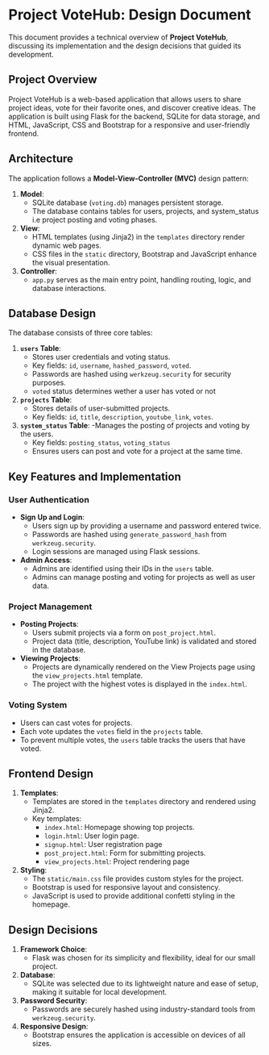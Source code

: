 # Project VoteHub: Design Document

This document provides a technical overview of **Project VoteHub**, discussing its implementation and the design decisions that guided its development.


## **Project Overview**

Project VoteHub is a web-based application that allows users to share project ideas, vote for their favorite ones, and discover creative ideas. The application is built using Flask for the backend, SQLite for data storage, and HTML, JavaScript, CSS and Bootstrap for a responsive and user-friendly frontend. 

## **Architecture**

The application follows a **Model-View-Controller (MVC)** design pattern:
1. **Model**:
   - SQLite database (`voting.db`) manages persistent storage.
   - The database contains tables for users, projects, and system_status i.e project posting and voting phases.
2. **View**:
   - HTML templates (using Jinja2) in the `templates` directory render dynamic web pages.
   - CSS files in the `static` directory, Bootstrap and JavaScript enhance the visual presentation.
3. **Controller**:
   - `app.py` serves as the main entry point, handling routing, logic, and database interactions.


## **Database Design**

The database consists of three core tables:
1. **`users` Table**:
   - Stores user credentials and voting status.
   - Key fields: `id`, `username`, `hashed_password`, `voted`.
   - Passwords are hashed using `werkzeug.security` for security purposes.
   - `voted` status determines wether a user has voted or not
2. **`projects` Table**:
   - Stores details of user-submitted projects.
   - Key fields: `id`, `title`, `description`, `youtube_link`, `votes`.
3. **`system_status` Table**:
   -Manages the posting of projects and voting by the users.
   - Key fields: `posting_status`, `voting_status`
   - Ensures users can post and vote for a project at the same time.


## **Key Features and Implementation**

### **User Authentication**
- **Sign Up and Login**:
  - Users sign up by providing a username and password entered twice.
  - Passwords are hashed using `generate_password_hash` from `werkzeug.security`.
  - Login sessions are managed using Flask sessions.
- **Admin Access**:
  - Admins are identified using their IDs in the `users` table.
  - Admins can manage posting and voting for projects as well as user data.

### **Project Management**
- **Posting Projects**:
  - Users submit projects via a form on `post_project.html`.
  - Project data (title, description, YouTube link) is validated and stored in the database.
- **Viewing Projects**:
  - Projects are dynamically rendered on the View Projects page using the `view_projects.html` template.
  - The project with the highest votes is displayed in the `index.html`.

### **Voting System**
- Users can cast votes for projects.
- Each vote updates the `votes` field in the `projects` table.
- To prevent multiple votes, the `users` table tracks the users that have voted.


## **Frontend Design**

1. **Templates**:
   - Templates are stored in the `templates` directory and rendered using Jinja2.
   - Key templates:
     - `index.html`: Homepage showing top projects.
     - `login.html`: User login page.
     - `signup.html`: User registration page
     - `post_project.html`: Form for submitting projects.
     - `view_projects.html`: Project rendering page
2. **Styling**:
   - The `static/main.css` file provides custom styles for the project.
   - Bootstrap is used for responsive layout and consistency.
   - JavaScript is used to provide additional confetti styling in the homepage.


## **Design Decisions**

1. **Framework Choice**:
   - Flask was chosen for its simplicity and flexibility, ideal for our small project.
2. **Database**:
   - SQLite was selected due to its lightweight nature and ease of setup, making it suitable for local development.
3. **Password Security**:
   - Passwords are securely hashed using industry-standard tools from `werkzeug.security`.
4. **Responsive Design**:
   - Bootstrap ensures the application is accessible on devices of all sizes.

